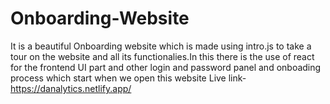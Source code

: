# Onboarding-Website
It is a beautiful Onboarding website which is made using intro.js to take a tour on the website and all its functionalies.In this there is the use of react for the frontend
UI part and other login and password panel and onboading process which start when we open this website
Live link-https://danalytics.netlify.app/
